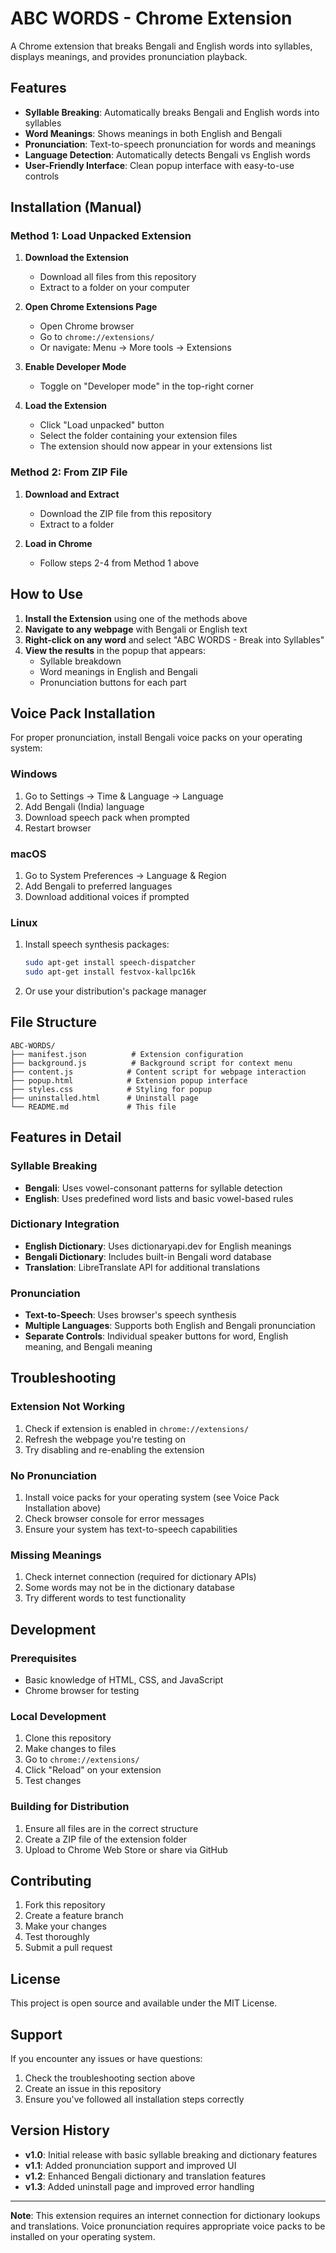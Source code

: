 # ABC WORDS - Chrome Extension

A Chrome extension that breaks Bengali and English words into syllables, displays meanings, and provides pronunciation playback.

## Features

- **Syllable Breaking**: Automatically breaks Bengali and English words into syllables
- **Word Meanings**: Shows meanings in both English and Bengali
- **Pronunciation**: Text-to-speech pronunciation for words and meanings
- **Language Detection**: Automatically detects Bengali vs English words
- **User-Friendly Interface**: Clean popup interface with easy-to-use controls

## Installation (Manual)

### Method 1: Load Unpacked Extension

1. **Download the Extension**
   - Download all files from this repository
   - Extract to a folder on your computer

2. **Open Chrome Extensions Page**
   - Open Chrome browser
   - Go to `chrome://extensions/`
   - Or navigate: Menu → More tools → Extensions

3. **Enable Developer Mode**
   - Toggle on "Developer mode" in the top-right corner

4. **Load the Extension**
   - Click "Load unpacked" button
   - Select the folder containing your extension files
   - The extension should now appear in your extensions list

### Method 2: From ZIP File

1. **Download and Extract**
   - Download the ZIP file from this repository
   - Extract to a folder

2. **Load in Chrome**
   - Follow steps 2-4 from Method 1 above

## How to Use

1. **Install the Extension** using one of the methods above
2. **Navigate to any webpage** with Bengali or English text
3. **Right-click on any word** and select "ABC WORDS - Break into Syllables"
4. **View the results** in the popup that appears:
   - Syllable breakdown
   - Word meanings in English and Bengali
   - Pronunciation buttons for each part

## Voice Pack Installation

For proper pronunciation, install Bengali voice packs on your operating system:

### Windows
1. Go to Settings → Time & Language → Language
2. Add Bengali (India) language
3. Download speech pack when prompted
4. Restart browser

### macOS
1. Go to System Preferences → Language & Region
2. Add Bengali to preferred languages
3. Download additional voices if prompted

### Linux
1. Install speech synthesis packages:
   ```bash
   sudo apt-get install speech-dispatcher
   sudo apt-get install festvox-kallpc16k
   ```
2. Or use your distribution's package manager

## File Structure

```
ABC-WORDS/
├── manifest.json          # Extension configuration
├── background.js          # Background script for context menu
├── content.js            # Content script for webpage interaction
├── popup.html            # Extension popup interface
├── styles.css            # Styling for popup
├── uninstalled.html      # Uninstall page
└── README.md             # This file
```

## Features in Detail

### Syllable Breaking
- **Bengali**: Uses vowel-consonant patterns for syllable detection
- **English**: Uses predefined word lists and basic vowel-based rules

### Dictionary Integration
- **English Dictionary**: Uses dictionaryapi.dev for English meanings
- **Bengali Dictionary**: Includes built-in Bengali word database
- **Translation**: LibreTranslate API for additional translations

### Pronunciation
- **Text-to-Speech**: Uses browser's speech synthesis
- **Multiple Languages**: Supports both English and Bengali pronunciation
- **Separate Controls**: Individual speaker buttons for word, English meaning, and Bengali meaning

## Troubleshooting

### Extension Not Working
1. Check if extension is enabled in `chrome://extensions/`
2. Refresh the webpage you're testing on
3. Try disabling and re-enabling the extension

### No Pronunciation
1. Install voice packs for your operating system (see Voice Pack Installation above)
2. Check browser console for error messages
3. Ensure your system has text-to-speech capabilities

### Missing Meanings
1. Check internet connection (required for dictionary APIs)
2. Some words may not be in the dictionary database
3. Try different words to test functionality

## Development

### Prerequisites
- Basic knowledge of HTML, CSS, and JavaScript
- Chrome browser for testing

### Local Development
1. Clone this repository
2. Make changes to files
3. Go to `chrome://extensions/`
4. Click "Reload" on your extension
5. Test changes

### Building for Distribution
1. Ensure all files are in the correct structure
2. Create a ZIP file of the extension folder
3. Upload to Chrome Web Store or share via GitHub

## Contributing

1. Fork this repository
2. Create a feature branch
3. Make your changes
4. Test thoroughly
5. Submit a pull request

## License

This project is open source and available under the MIT License.

## Support

If you encounter any issues or have questions:
1. Check the troubleshooting section above
2. Create an issue in this repository
3. Ensure you've followed all installation steps correctly

## Version History

- **v1.0**: Initial release with basic syllable breaking and dictionary features
- **v1.1**: Added pronunciation support and improved UI
- **v1.2**: Enhanced Bengali dictionary and translation features
- **v1.3**: Added uninstall page and improved error handling

---

**Note**: This extension requires an internet connection for dictionary lookups and translations. Voice pronunciation requires appropriate voice packs to be installed on your operating system. 